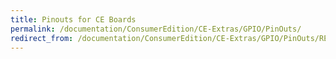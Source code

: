 ```yaml
---
title: Pinouts for CE Boards
permalink: /documentation/ConsumerEdition/CE-Extras/GPIO/PinOuts/
redirect_from: /documentation/ConsumerEdition/CE-Extras/GPIO/PinOuts/README.md/
---
```

